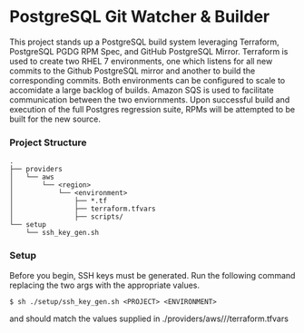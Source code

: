 PostgreSQL Git Watcher & Builder
====================
This project stands up a PostgreSQL build system leveraging Terraform, PostgreSQL PGDG RPM Spec, and GitHub PostgreSQL Mirror.  Terraform is used to create two RHEL 7 environments, one which listens for all new commits to the Github PostgreSQL mirror and another to build the corresponding commits.  Both environments can be configured to scale to accomidate a large backlog of builds.  Amazon SQS is used to facilitate communication between the two enviornments.  Upon successful build and execution of the full Postgres regression suite, RPMs will be attempted to be built for the new source.

### Project Structure ###

```
.
├── providers  
│   └── aws  
│       └── <region>  
│           └── <environment>  
│               ├── *.tf 
│               ├── terraform.tfvars 
│               ├── scripts/ 
└── setup  
    └── ssh_key_gen.sh  
```

### Setup ###

Before you begin, SSH keys must be generated.  Run the following command replacing the two args with the appropriate values.

```
$ sh ./setup/ssh_key_gen.sh <PROJECT> <ENVIRONMENT>
```

<PROJECT> and <ENVIRONMENT> should match the values supplied in ./providers/aws/<region>/<environment>/terraform.tfvars